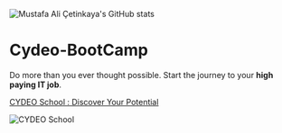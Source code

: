 ![Mustafa Ali Çetinkaya's GitHub stats](https://github-readme-stats.vercel.app/api?username=anuraghazra&show_icons=true&theme=radical)

# Cydeo-BootCamp

Do more than you ever thought possible. Start the journey to your **high paying IT job**.

[CYDEO School : Discover Your Potential](https://cydeo.com)

![CYDEO School](https://user-images.githubusercontent.com/112425162/206153624-3dfb32e5-32ff-4b70-91dc-c72574205700.jpeg "Become a Software Development Engineer in Test (SDET) professional by combining coding, problem-solving skills, and simulated work experience. You can create scalable test automation frameworks for UI/Database/API.")

